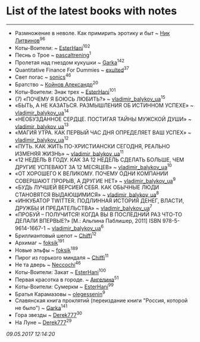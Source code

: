 # List of the latest books with notes
---

* Размножение в неволе. Как примирить эротику и быт ~ [Ник Литвинов](users/241/241974816-vkontakte)<sup>96</sup>
* Коты-Воители: ~ [EsterHani](users/305/30558181-vkontakte)<sup>102</sup>
* Песнь о Трое ~ [pascaltrening](users/116/1168869274-facebook)<sup>1</sup>
* Пролетая над гнездом кукушки ~ [Garka](users/115/115753719718250012620-google)<sup>142</sup>
* Quantitative Finance For Dummies ~ [exulted](users/100/100599204551896265722-google)<sup>37</sup>
* Свет погас ~ [sonics](users/588/5880221-vkontakte)<sup>46</sup>
* Братство ~ [Койнов Александр](users/414/414040473-vkontakte)<sup>20</sup>
* Коты-Воители: Знак трех ~ [EsterHani](users/305/30558181-vkontakte)<sup>101</sup>
* (7) «ПОЧЕМУ Я БОЮСЬ ЛЮБИТЬ?» ~ [vladimir_balykov_ua](users/423/423302481-vkontakte)<sup>15</sup>
* «БЫТЬ, А НЕ КАЗАТЬСЯ. РАЗМЫШЛЕНИЯ ОБ ИСТИННОМ УСПЕХЕ» ~ [vladimir_balykov_ua](users/423/423302481-vkontakte)<sup>14</sup>
* «НЕОБУЗДАННОЕ СЕРДЦЕ. ПОСТИГАЯ ТАЙНЫ МУЖСКОЙ ДУШИ» ~ [vladimir_balykov_ua](users/423/423302481-vkontakte)<sup>13</sup>
* «МАГИЯ УТРА. КАК ПЕРВЫЙ ЧАС ДНЯ ОПРЕДЕЛЯЕТ ВАШ УСПЕХ» ~ [vladimir_balykov_ua](users/423/423302481-vkontakte)<sup>12</sup>
* «ПУТЬ. КАК ЖИТЬ ПО-ХРИСТИАНСКИ СЕГОДНЯ, РЕАЛЬНО ИЗМЕНЯЯ ЖИЗНЬ» ~ [vladimir_balykov_ua](users/423/423302481-vkontakte)<sup>11</sup>
* «12 НЕДЕЛЬ В ГОДУ. КАК ЗА 12 НЕДЕЛЬ СДЕЛАТЬ БОЛЬШЕ, ЧЕМ ДРУГИЕ УСПЕВАЮТ ЗА 12 МЕСЯЦЕВ» ~ [vladimir_balykov_ua](users/423/423302481-vkontakte)<sup>10</sup>
* «ОТ ХОРОШЕГО К ВЕЛИКОМУ. ПОЧЕМУ ОДНИ КОМПАНИИ СОВЕРШАЮТ ПРОРЫВ, А ДРУГИЕ НЕТ» ~ [vladimir_balykov_ua](users/423/423302481-vkontakte)<sup>9</sup>
* «БУДЬ ЛУЧШЕЙ ВЕРСИЕЙ СЕБЯ. КАК ОБЫЧНЫЕ ЛЮДИ СТАНОВЯТСЯ ВЫДАЮЩИМИСЯ» ~ [vladimir_balykov_ua](users/423/423302481-vkontakte)<sup>8</sup>
* «ИНКУБАТОР TWITTER. ПОДЛИННАЯ ИСТОРИЯ ДЕНЕГ, ВЛАСТИ, ДРУЖБЫ И ПРЕДАТЕЛЬСТВА» ~ [vladimir_balykov_ua](users/423/423302481-vkontakte)<sup>7</sup>
* «ПРОБУЙ – ПОЛУЧИТСЯ! КОГДА ВЫ В ПОСЛЕДНИЙ РАЗ ЧТО-ТО ДЕЛАЛИ ВПЕРВЫЕ?»   [М.: Альпина Паблишер, 2011]  ISBN 978-5-9614-1667-1 ~ [vladimir_balykov_ua](users/423/423302481-vkontakte)<sup>6</sup>
* Бриллиантовый шепот ~ [Chiffi](users/105/105831994080785626680-google)<sup>12</sup>
* Архимаг ~ [foksik](users/173/1734575-vkontakte)<sup>191</sup>
* Новые эльфы ~ [foksik](users/173/1734575-vkontakte)<sup>189</sup>
* Пирог из горького миндаля ~ [Chiffi](users/105/105831994080785626680-google)<sup>11</sup>
* Не та дверь ~ [Neccochi](users/126/12601720503917094896-mailru)<sup>46</sup>
* Коты-Воители: Закат ~ [EsterHani](users/305/30558181-vkontakte)<sup>100</sup>
* Первая красотка в городе. ~ [Ангелина](users/837/83788782-vkontakte)<sup>51</sup>
* Коты-Воители: Сумеркм ~ [EsterHani](users/305/30558181-vkontakte)<sup>99</sup>
* Братья Карамазовы ~ [olegessenin](users/390/3901448-vkontakte)<sup>9</sup>
* Славянская книга проклятий (переиздание книги "Россия, которой не было") ~ [Garka](users/115/115753719718250012620-google)<sup>141</sup>
* Гора звезды ~ [Derek777](users/153/15386028-yandex)<sup>30</sup>
* На Луне ~ [Derek777](users/153/15386028-yandex)<sup>29</sup>


_09.05.2017 12:14:20_
